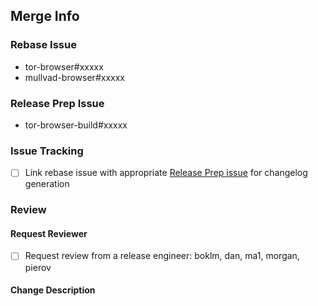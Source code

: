 ## Merge Info

<!-- Bookkeeping information for release management -->

### Rebase Issue
- tor-browser#xxxxx
- mullvad-browser#xxxxx

### Release Prep Issue
- tor-browser-build#xxxxx

### Issue Tracking
- [ ] Link rebase issue with appropriate [Release Prep issue](https://gitlab.torproject.org/groups/tpo/applications/-/issues/?sort=updated_desc&state=opened&label_name%5B%5D=Apps%3A%3AType%3A%3AReleasePreparation&first_page_size=20) for changelog generation

### Review

#### Request Reviewer

- [ ] Request review from a release engineer: boklm, dan, ma1, morgan, pierov

#### Change Description

<!-- Any interesting notes about the rebase and an overview of what the reviewer should expect from the diff of diffs and range-diff -->
